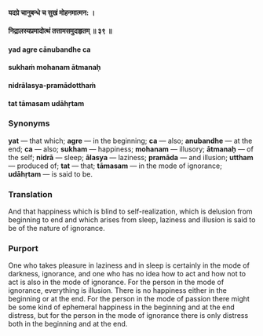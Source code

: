 #### यदग्रे चानुबन्धे च सुखं मोहनमात्मन: ।
#### निद्रालस्यप्रमादोत्थं तत्तामसमुदाहृतम् ॥ ३९ ॥

#### yad agre cānubandhe ca
#### sukhaṁ mohanam ātmanaḥ
#### nidrālasya-pramādotthaṁ
#### tat tāmasam udāhṛtam

### Synonyms

**yat** — that which; **agre** — in the beginning; **ca** — also; **anubandhe** — at the end; **ca** — also; **sukham** — happiness; **mohanam** — illusory; **ātmanaḥ** — of the self; **nidrā** — sleep; **ālasya** — laziness; **pramāda** — and illusion; **uttham** — produced of; **tat** — that; **tāmasam** — in the mode of ignorance; **udāhṛtam** — is said to be.

### Translation

And that happiness which is blind to self-realization, which is delusion from beginning to end and which arises from sleep, laziness and illusion is said to be of the nature of ignorance.

### Purport

One who takes pleasure in laziness and in sleep is certainly in the mode of darkness, ignorance, and one who has no idea how to act and how not to act is also in the mode of ignorance. For the person in the mode of ignorance, everything is illusion. There is no happiness either in the beginning or at the end. For the person in the mode of passion there might be some kind of ephemeral happiness in the beginning and at the end distress, but for the person in the mode of ignorance there is only distress both in the beginning and at the end.